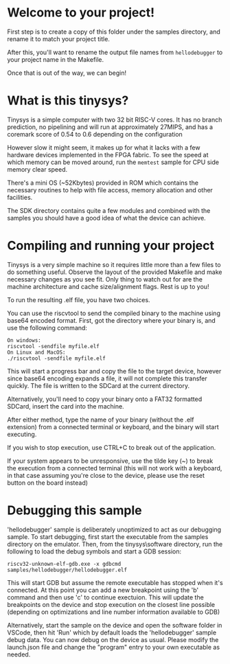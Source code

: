 # Welcome to your project!

First step is to create a copy of this folder under the samples directory, and rename it to match your project title.

After this, you'll want to rename the output file names from `hellodebugger` to your project name in the Makefile.

Once that is out of the way, we can begin!

# What is this tinysys?

Tinysys is a simple computer with two 32 bit RISC-V cores. It has no branch prediction, no pipelining and will run at approximately 27MIPS, and has a coremark score of 0.54 to 0.6 depending on the configuration

However slow it might seem, it makes up for what it lacks with a few hardware devices implemented in the FPGA fabric. To see the speed at which memory can be moved around, run the `memtest` sample for CPU side memory clear speed.

There's a mini OS (~52Kbytes) provided in ROM which contains the necessary routines to help with file access, memory allocation and other facilities.

The SDK directory contains quite a few modules and combined with the samples you should have a good idea of what the device can achieve.

# Compiling and running your project

Tinysys is a very simple machine so it requires little more than a few files to do something useful. Observe the layout of the provided Makefile and make necessary changes as you see fit. Only thing to watch out for are the machine architecture and cache size/alignment flags. Rest is up to you!

To run the resulting .elf file, you have two choices.

You can use the riscvtool to send the compiled binary to the machine using base64 encoded format. First, got the directory where your binary is, and use the following command:

```
On windows:
riscvtool -sendfile myfile.elf
On Linux and MacOS:
./riscvtool -sendfile myfile.elf
```

This will start a progress bar and copy the file to the target device, however since base64 encoding expands a file, it will not complete this transfer quickly. The file is written to the SDCard at the current directory.

Alternatively, you'll need to copy your binary onto a FAT32 formatted SDCard, insert the card into the machine.

After either method, type the name of your binary (without the .elf extension) from a connected terminal or keyboard, and the binary will start executing.

If you wish to stop execution, use CTRL+C to break out of the application.

If your system appears to be unresponsive, use the tilde key (~) to break the execution from a connected terminal (this will not work with a keyboard, in that case assuming you're close to the device, please use the reset button on the board instead)

# Debugging this sample

'hellodebugger' sample is deliberately unoptimized to act as our debugging sample. To start debugging, first start the executable from the samples directory on the emulator. Then, from the tinysys\software directory, run the following to load the debug symbols and start a GDB session:

```
riscv32-unknown-elf-gdb.exe -x gdbcmd samples/hellodebugger/hellodebugger.elf
```

This will start GDB but assume the remote executable has stopped when it's connected. At this point you can add a new breakpoint using the 'b' command and then use 'c' to continue exectuion. This will update the breakpoints on the device and stop execution on the closest line possible (depending on optimizations and line number information available to GDB)

Alternatively, start the sample on the device and open the software folder in VSCode, then hit 'Run' which by default loads the 'hellodebugger' sample debug data. You can now debug on the device as usual. Please modify the launch.json file and change the "program" entry to your own executable as needed.